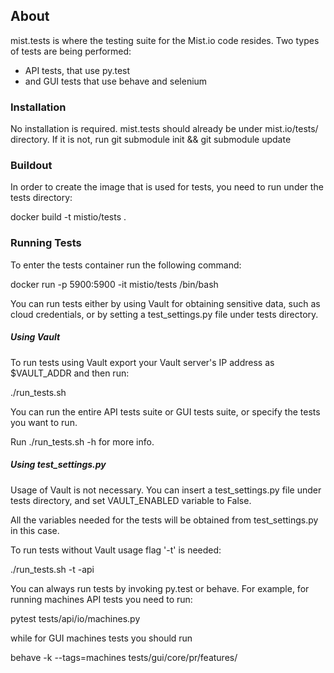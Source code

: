 ## About
mist.tests is where the testing suite for the Mist.io code resides. Two types of tests are being performed:

- API tests, that use py.test
- and GUI tests that use behave and selenium

### Installation

No installation is required. mist.tests should already be under mist.io/tests/ directory. If it is not, run git submodule init && git submodule update

### Buildout

In order to create the image that is used for tests, you need to run under the tests directory:

docker build -t mistio/tests .

### Running Tests

To enter the tests container run the following command:

docker run -p 5900:5900 -it mistio/tests /bin/bash

You can run tests either by using Vault for obtaining sensitive data, such as cloud credentials, or by setting a test_settings.py file under tests directory.

##### Using Vault

To run tests using Vault export your Vault server's IP address as $VAULT_ADDR and then run:

./run_tests.sh

You can run the entire API tests suite or GUI tests suite, or specify the tests you want to run.

Run ./run_tests.sh -h for more info.

##### Using test_settings.py

Usage of Vault is not necessary. You can insert a test_settings.py file under tests directory, and set VAULT_ENABLED variable to False.

All the variables needed for the tests will be obtained from test_settings.py in this case.

To run tests without Vault usage flag '-t' is needed:

./run_tests.sh -t -api


You can always run tests by invoking py.test or behave. For example, for running machines API tests you need to run:

pytest tests/api/io/machines.py

while for GUI machines tests you should run

behave -k --tags=machines tests/gui/core/pr/features/

